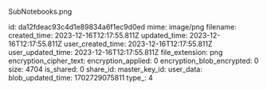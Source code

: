 SubNotebooks.png

id: da12fdeac93c4d1e89834a6f1ec9d0ed
mime: image/png
filename: 
created_time: 2023-12-16T12:17:55.811Z
updated_time: 2023-12-16T12:17:55.811Z
user_created_time: 2023-12-16T12:17:55.811Z
user_updated_time: 2023-12-16T12:17:55.811Z
file_extension: png
encryption_cipher_text: 
encryption_applied: 0
encryption_blob_encrypted: 0
size: 4704
is_shared: 0
share_id: 
master_key_id: 
user_data: 
blob_updated_time: 1702729075811
type_: 4